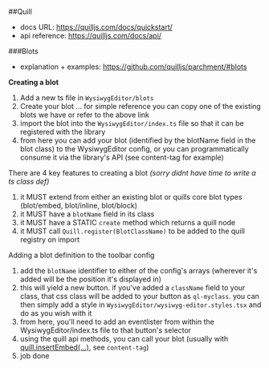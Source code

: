 ##Quill

- docs URL: https://quilljs.com/docs/quickstart/
- api reference: https://quilljs.com/docs/api/

###Blots

- explanation + examples: https://github.com/quilljs/parchment/#blots

**Creating a blot**
1. Add a new ts file in `WysiwygEditor/blots`
2. Create your blot ... for simple reference you can copy one of the existing blots we have or refer to the above link
3. import the blot into the `WysiwygEditor/index.ts` file so that it can be registered with the library
4. from here you can add your blot (identified by the blotName field in the blot class) to the WysiwygEditor config, or you can programmatically consume it via the library's API (see content-tag for example)

There are 4 key features to creating a blot _(sorry didnt have time to write a ts class def)_
1. it MUST extend from either an existing blot or quills core blot types (blot/embed, blot/inline, blot/block)
2. it MUST have a `blotName` field in its class
3. it MUST have a STATIC `create` method which returns a quill node
4. it MUST call `Quill.register(BlotClassName)` to be added to the quill registry on import

Adding a blot definition to the toolbar config

1. add the `blotName` identifier to either of the config's arrays (wherever it's added will be the position it's displayed in)
2. this will yield a new button. if you've added a `className` field to your class, that css class will be added to your button as `ql-myclass`. you can then simply add a style in `WysiwygEditor/wysiwyg-editor.styles.tsx` and do as you wish with it
3. from here, you'll need to add an eventlister from within the WysiwygEditor/index.ts file to that button's selector
4. using the quill api methods, you can call your blot (usually with [quill.insertEmbed(...)](https://quilljs.com/docs/api/#insertembed), see `content-tag`)
5. job done
